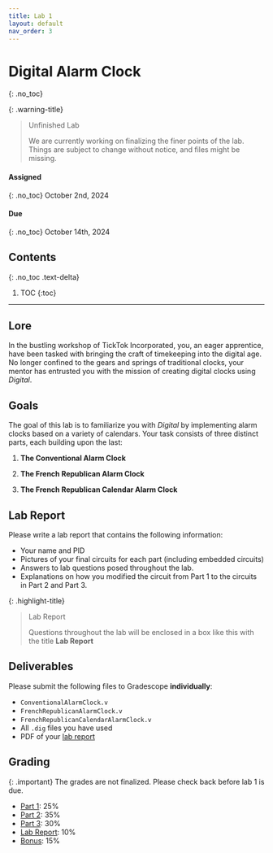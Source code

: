 ```yaml
---
title: Lab 1
layout: default
nav_order: 3
---
```


# Digital Alarm Clock
{: .no_toc}

{: .warning-title}
> Unfinished Lab
> 
> We are currently working on finalizing the finer points of the lab.
> Things are subject to change without notice, and files might be missing.

#### Assigned
{: .no_toc}
October 2nd, 2024

#### Due
{: .no_toc}
October 14th, 2024

## Contents
{: .no_toc .text-delta}

1. TOC
{:toc}

---

## Lore

In the bustling workshop of TickTok Incorporated, you, an eager apprentice, have been tasked with bringing the craft of timekeeping into the digital age.
No longer confined to the gears and springs of traditional clocks, your mentor has entrusted you with the mission of creating digital clocks using *Digital*.

## Goals
The goal of this lab is to familiarize you with *Digital* by implementing alarm clocks based on a variety of calendars.
Your task consists of three distinct parts, each building upon the last:

1. **The Conventional Alarm Clock**

2. **The French Republican Alarm Clock**

3. **The French Republican Calendar Alarm Clock**

## Lab Report

Please write a lab report that contains the following information:
- Your name and PID
- Pictures of your final circuits for each part (including embedded circuits)
- Answers to lab questions posed throughout the lab.
- Explanations on how you modified the circuit from Part 1 to the circuits in Part 2 and Part 3.

{: .highlight-title}
> Lab Report
>
> Questions throughout the lab will be enclosed in a box like this with the title **Lab Report**

## Deliverables

Please submit the following files to Gradescope **individually**:

- `ConventionalAlarmClock.v`
- `FrenchRepublicanAlarmClock.v`
- `FrenchRepublicanCalendarAlarmClock.v`
- All `.dig` files you have used 
- PDF of your [lab report](#lab-report)

## Grading

{: .important}
The grades are not finalized.
Please check back before lab 1 is due.

* [Part 1](/docs/lab1/part1): 25%
* [Part 2](/docs/lab1/part2): 35%
* [Part 3](/docs/lab1/part3): 30%
* [Lab Report](#lab-report): 10%
* [Bonus](/docs/lab1/part3/complementary_days): 15%
